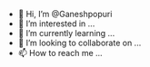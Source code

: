 - 👋 Hi, I’m @Ganeshpopuri
- 👀 I’m interested in ...
- 🌱 I’m currently learning ...
- 💞️ I’m looking to collaborate on ...
- 📫 How to reach me ...

<!---
Ganeshpopuri/Ganeshpopuri is a ✨ special ✨ repository because its `README.md` (this file) appears on your GitHub profile.
You can click the Preview link to take a look at your changes.
--->

